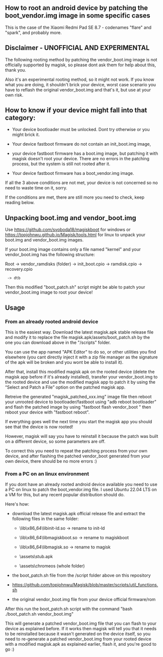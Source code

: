 ## How to root an android device by patching the boot_vendor.img image in some specific cases

This is the case of the Xiaomi Redmi Pad SE 8.7 - codenames "flare" and "spark", and probably more.


## Disclaimer - UNOFFICIAL AND EXPERIMENTAL

The following rooting method by patching the vendor_boot.img image is not officially supported by magisk, so please dont ask them for help about this, thank you. 

Also it's an experimental rooting method, so it might not work. If you know what you are doing, it shouldn't brick your device, worst case scenario you have to reflash the original vendor_boot.img and that's it, but use at your own risk.


## How to know if your device might fall into that category:

 - Your device bootloader must be unlocked. Dont try otherwise or you might brick it.

 - Your device fastboot firmware do not contain an init_boot.img image,

 - your device fastboot firmware has a boot.img image, but patching it with magisk doesn't root your device. There are no errors in the patching process, but the system is still not rooted after it.

 - Your device fastboot firmware has a boot_vendor.img image.

If all the 3 above conditions are not met, your device is not concerned so no need to waste time on it, sorry.

If the conditions are met, there are still more you need to check, keep reading below.


## Unpacking boot.img and vendor_boot.img

Use https://github.com/svoboda18/magiskboot for windows or https://topjohnwu.github.io/Magisk/tools.html for linux to unpack your boot.img and vendor_boot.img images.

If your boot.img image contains only a file named "kernel" and your vendor_boot.img has the following structure:

Root -> vendor_ramdisks (folder)
           -> init_boot.cpio
           -> ramdisk.cpio
           -> recovery.cpio

     -> dtb

Then this modified "boot_patch.sh" script might be able to patch your vendor_boot.img image to root your device!


## Usage

### From an already rooted android device

This is the easiest way. Download the latest magisk.apk stable release file and modify it to replace the file magisk.apk/assets/boot_patch.sh by the one you can download above in the "/scripts" folder.

You can use the app named "APK Editor" to do so, or other utilities you find elsewhere (you cant directly inject it with a zip file manager as the signature of the apk will be broken and you wont be able to install it).

After that, install this modified magisk apk on the rooted device (delete the magisk app before if it's already installed), transfer your vendor_boot.img to the rooted device and use the modified magisk app to patch it by using the “Select and Patch a File” option on the patched magisk app.

Retreive the generated "magisk_patched_xxx.img" image file then reboot your unrooted device to bootloader/fastboot using "adb reboot bootloader" and flash the patched image by using "fastboot flash vendor_boot <name of your magisk patched file.img>" then reboot your device with "fastboot reboot".

If everything goes well the next time you start the magisk app you should see that the device is now rooted!

However, magisk will say you have to reinstall it because the patch was built on a different device, so some parameters are off.

To correct this you need to repeat the patching process from your own device, and after flashing the patched vendor_boot generated from your own device, there should be no more errors :)


### From a PC on an linux environment

If you dont have an already rooted android device available you need to use a PC on linux to patch the boot_vendor.img file. I used Ubuntu 22.04 LTS on a VM for this, but any recent popular distribution should do.

Here's how:

 - download the latest magisk.apk official release file and extract the following files in the same folder:

   - \lib\x86_64\libinit-ld.so -> rename to init-ld

   - \lib\x86_64\libmagiskboot.so -> rename to magiskboot

   - \lib\x86_64\libmagisk.so -> rename to magisk

   - \assets\stub.apk

   - \assets\chromeos (whole folder)

 - the boot_patch.sh file from the /script folder above on this repository

 - https://github.com/topjohnwu/Magisk/blob/master/scripts/util_functions.sh 

 - the original vendor_boot.img file from your device official firmware/rom

After this run the boot_patch.sh script with the command "bash ./boot_patch.sh vendor_boot.img"

This will generate a patched vendor_boot.img file that you can flash to your device as explained before. If it works then magisk will tell you that it needs to be reinstalled because it wasn't generated on the device itself, so you need to re-generate a patched vendor_boot.img from your rooted device with a modified magisk.apk as explained earlier, flash it, and you're good to go :)

